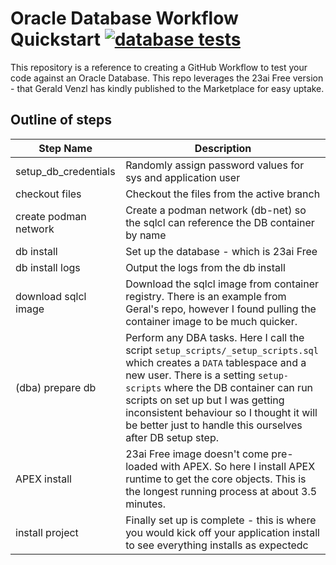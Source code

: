# Oracle Database Workflow Quickstart [![database tests](https://github.com/tschf/oracle-database-workflow-quickstart/actions/workflows/db_tests.yml/badge.svg)](https://github.com/tschf/oracle-database-workflow-quickstart/actions/workflows/db_tests.yml)

This repository is a reference to creating a GitHub Workflow to test your code
against an Oracle Database. This repo leverages the 23ai Free version - that Gerald
Venzl has kindly published to the Marketplace for easy uptake.

## Outline of steps

| Step Name                | Description                                                      |
| ---                      | ---                                                              |
| setup_db_credentials     | Randomly assign password values for sys and application user     |
| checkout files           | Checkout the files from the active branch |
| create podman network    | Create a podman network (db-net) so the sqlcl can reference the DB container by name |
| db install               | Set up the database - which is 23ai Free                         |
| db install logs          | Output the logs from the db install                              |
| download sqlcl image     | Download the sqlcl image from container registry. There is an example from Geral's repo, however I found pulling the container image to be much quicker.  |
| (dba) prepare db         | Perform any DBA tasks. Here I call the script `setup_scripts/_setup_scripts.sql` which creates a `DATA` tablespace and a new user. There is a setting `setup-scripts` where the DB container can run scripts on set up but I was getting inconsistent behaviour so I thought it will be better just to handle this ourselves after DB setup step. |
| APEX install             | 23ai Free image doesn't come pre-loaded with APEX. So here I install APEX runtime to get the core objects. This is the longest running process at about 3.5 minutes. |
| install project          | Finally set up is complete - this is where you would kick off your application install to see everything installs as expectedc|


